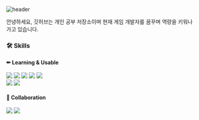 ![header](https://capsule-render.vercel.app/api?type=waving&color=gradient&customColorList=0,2,2,5,30&text=Hi,%20I'm%20SeungHyun%20👋&animation=twinkling&fontSize=35&fontAlignY=40&fontAlign=50&height=250)

안녕하세요, 깃허브는 개인 공부 저장소이며 현재 게임 개발자를 꿈꾸며 역량을 키워나가고 있습니다.

### 🛠 Skills
#### ✏ Learning & Usable
<div align=left> 
  <img src="https://img.shields.io/badge/c++-00599C?style=for-the-badge&logo=c%2B%2B&logoColor=white">
  <img src="https://img.shields.io/badge/-c%23-000000?style=for-the-badge&logo=Csharp&logoColor=white">
  <img src="https://img.shields.io/badge/typescript-3178C6?style=for-the-badge&logo=typescript&logoColor=white">
  <img src="https://img.shields.io/badge/python-3776AB?style=for-the-badge&logo=python&logoColor=white"> 
  <img src="https://img.shields.io/badge/rust-000000?style=for-the-badge&logo=rust&logoColor=white">
 <br>
  <img src="https://img.shields.io/badge/unreal engine-0E1128?style=for-the-badge&logo=unreal engine&logoColor=white">
  <img src="https://img.shields.io/badge/unity-002244?style=for-the-badge&logo=unity&logoColor=white">
  <br>
</div>

#### 📖 Collaboration
<div align=left> 
  <img src="https://img.shields.io/badge/github-181717?style=for-the-badge&logo=github&logoColor=white">
  <img src="https://img.shields.io/badge/git-F05032?style=for-the-badge&logo=git&logoColor=white">
  <br>
</div>
